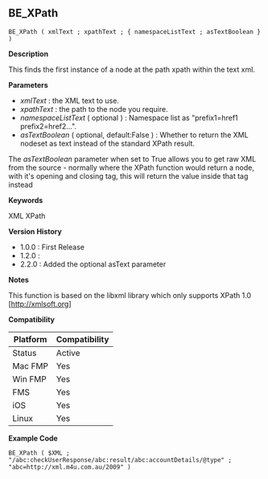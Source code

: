 ## BE_XPath

    BE_XPath ( xmlText ; xpathText ; { namespaceListText ; asTextBoolean } )

**Description**  

This finds the first instance of a node at the path xpath within the text xml. 

**Parameters**

* *xmlText* : the XML text to use.
* *xpathText* : the path to the node you require.
* *namespaceListText* ( optional ) : Namespace list as "prefix1=href1 prefix2=href2...".
* *asTextBoolean* ( optional, default:False ) : Whether to return the XML nodeset as text instead of the standard XPath result.

The *asTextBoolean* parameter when set to True allows you to get raw XML from the source - normally where the XPath function would return a node, with it's opening and closing tag, this will return the value inside that tag instead

**Keywords**  

XML XPath

**Version History**

* 1.0.0 : First Release
* 1.2.0 : 
* 2.2.0 : Added the optional asText parameter

**Notes**

This function is based on the libxml library which only supports XPath 1.0 [http://xmlsoft.org]

**Compatibility** 

| Platform | Compatibility |
|-----------|-----------|
| Status | Active |  
| Mac FMP | Yes  |  
| Win FMP | Yes  |  
| FMS | Yes  |  
| iOS | Yes  |  
| Linux | Yes  |  

**Example Code**

	BE_XPath ( $XML ; "/abc:checkUserResponse/abc:result/abc:accountDetails/@type" ; "abc=http://xml.m4u.com.au/2009" )